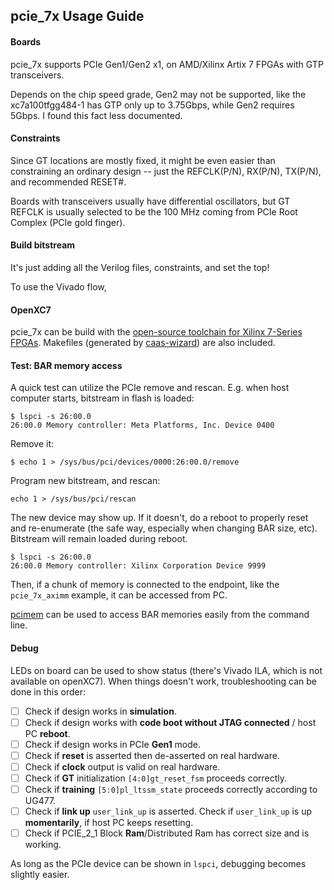 ## pcie_7x Usage Guide

#### Boards

pcie_7x supports PCIe Gen1/Gen2 x1, on AMD/Xilinx Artix 7 FPGAs with GTP transceivers. 

Depends on the chip speed grade, Gen2 may not be supported, like the xc7a100tfgg484-1 has GTP only up to 3.75Gbps, while Gen2 requires 5Gbps. I found this fact less documented. 

#### Constraints

Since GT locations are mostly fixed, it might be even easier than constraining an ordinary design -- just the REFCLK(P/N), RX(P/N), TX(P/N), and recommended RESET#. 

Boards with transceivers usually have differential oscillators, but GT REFCLK is usually selected to be the 100 MHz coming from PCIe Root Complex (PCIe gold finger). 

#### Build bitstream

It's just adding all the Verilog files, constraints, and set the top! 

To use the Vivado flow, 

#### OpenXC7

pcie_7x can be build with the [open-source toolchain for Xilinx 7-Series FPGAs](https://github.com/openXC7). Makefiles (generated by [caas-wizard](https://github.com/FPGAOL-CE/caas-wizard)) are also included. 

#### Test: BAR memory access

A quick test can utilize the PCIe remove and rescan. E.g. when host computer starts, bitstream in flash is loaded: 

```
$ lspci -s 26:00.0     
26:00.0 Memory controller: Meta Platforms, Inc. Device 0400
```

Remove it:

```
$ echo 1 > /sys/bus/pci/devices/0000:26:00.0/remove
```

Program new bitstream, and rescan:

```
echo 1 > /sys/bus/pci/rescan
```

The new device may show up. If it doesn't, do a reboot to properly reset and re-enumerate (the safe way, especially when changing BAR size, etc). Bitstream will remain loaded during reboot. 

```
$ lspci -s 26:00.0       
26:00.0 Memory controller: Xilinx Corporation Device 9999
```

Then, if a chunk of memory is connected to the endpoint, like the `pcie_7x_aximm` example, it can be accessed from PC. 

[pcimem](https://github.com/billfarrow/pcimem) can be used to access BAR memories easily from the command line. 

#### Debug

LEDs on board can be used to show status (there's Vivado ILA, which is not available on openXC7). When things doesn't work, troubleshooting can be done in this order: 

- [ ] Check if design works in **simulation**. 
- [ ] Check if design works with **code boot without JTAG connected** / host PC **reboot**. 
- [ ] Check if design works in PCIe **Gen1** mode. 
- [ ] Check if **reset** is asserted then de-asserted on real hardware. 
- [ ] Check if **clock** output is valid on real hardware. 
- [ ] Check if **GT** initialization `[4:0]gt_reset_fsm` proceeds correctly. 
- [ ] Check if **training** `[5:0]pl_ltssm_state` proceeds correctly according to UG477. 
- [ ] Check if **link up** `user_link_up` is asserted. Check if `user_link_up` is up **momentarily**, if host PC keeps resetting. 
- [ ] Check if PCIE_2_1 Block **Ram**/Distributed Ram has correct size and is working. 

As long as the PCIe device can be shown in `lspci`, debugging becomes slightly easier. 